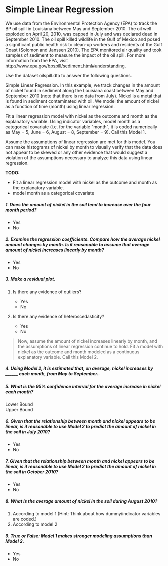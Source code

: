 # Simple Linear Regression #
 We use data from the Environmental Protection Agency (EPA) to track the BP oil spill in Louisiana between May and September 2010. The oil well exploded on April 20, 2010, was capped in July and was declared dead in September 2010. The oil spill killed wildlife in the Gulf of Mexico and posed a significant public health risk to clean-up workers and residents of the Gulf Coast (Solomon and Janssen 2010). The EPA monitored air quality and took samples of sediment to measure the impact of the oil spill. For more information from the EPA, visit http://www.epa.gov/bpspill/sediment.html#understanding.   
  
Use the dataset oilspill.dta to answer the following questions.  
  
Simple Linear Regression. In this example, we track changes in the amount of nickel found in sediment along the Louisiana coast between May and September 2010 (note that there is no data from July). Nickel is a metal that is found in sediment contaminated with oil. We model the amount of nickel as a function of time (month) using linear regression.  
  
Fit a linear regression model with nickel as the outcome and month as the explanatory variable. Using indicator variables, model month as a categorical covariate (i.e. for the variable "month", it is coded numerically as May = 5, June = 6, August = 8, September = 9). Call this Model 1.   
  
Assume the assumptions of linear regression are met for this model. You can make histograms of nickel by month to visually verify that the data does not appear to be skewed or any other evidence that would suggest a violation of the assumptions necessary to analyze this data using linear regression.  
  
**TODO:**
* Fit a linear regression model with nickel as the outcome and month as the explanatory variable. 
* model month as a categorical covariate

##### 1. Does the amount of nickel in the soil tend to increase over the four month period? #####
* Yes
* No

##### 2. Examine the regression coefficients. Compare how the average nickel amount changes by month. Is it reasonable to assume that average amount of nickel increases linearly by month? #####
* Yes
* No

##### 3. Make a residual plot. #####

1. Is there any evidence of outliers? 
	* Yes
	* No

2. Is there any evidence of heteroscedasticity?
	* Yes
	* No

> Now, assume the amount of nickel increases linearly by month, and the assumptions of linear regression continue to hold. Fit a model with nickel as the outcome and month modeled as a continuous explanatory variable. Call this Model 2. 

##### 4. Using Model 2, it is estimated that, on average, nickel increases by ______ each month, from May to September.. #####


##### 5. What is the 95% confidence interval for the average increase in nickel each month? #####
Lower Bound  
Upper Bound  

##### 6. Given that the relationship between month and nickel appears to be linear, is it reasonable to use Model 2 to predict the amount of nickel in the soil in July 2010? #####
* Yes
* No

##### 7. Given that the relationship between month and nickel appears to be linear, is it reasonable to use Model 2 to predict the amount of nickel in the soil in October 2010? #####
* Yes
* No

##### 8. What is the average amount of nickel in the soil during August 2010?  #####

1. According to model 1 (Hint: Think about how dummy/indicator variables are coded.)
2. According to model 2

##### 9. True or False: Model 1 makes stronger modeling assumptions than Model 2. #####
* Yes
* No



